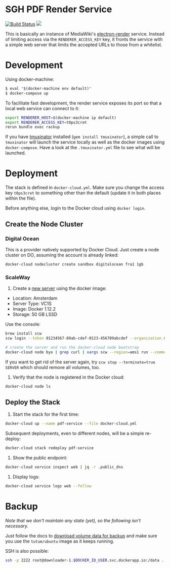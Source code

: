 # SGH PDF Render Service

[![Build Status](https://travis-ci.org/sgh-eltern/pdf-service.svg?branch=master)](https://travis-ci.org/sgh-eltern/pdf-service) [![](https://images.microbadger.com/badges/image/sghakinternet/pdf-service.svg)](https://microbadger.com/images/sghakinternet/pdf-service "Get your own image badge on microbadger.com")

This is basically an instance of MediaWiki's [electron-render](https://github.com/wikimedia/mediawiki-services-electron-render) service. Instead of limiting access via the `RENDERER_ACCESS_KEY` key, it fronts the service with a simple web server that limits the accepted URLs to those from a whitelist.

# Development

Using docker-machine:

```bash
$ eval "$(docker-machine env default)"
$ docker-compose up
```

To facilitate fast development, the render service exposes its port so that a local web service can connect to it:

```bash
export RENDERER_HOST=$(docker-machine ip default)
export RENDERER_ACCESS_KEY=t0ps3cret
rerun bundle exec rackup
```

If you have [tmuxinator](https://github.com/tmuxinator/tmuxinator) installed (`gem install tmuxinator`), a simple call to `tmuxinator` will launch the service locally as well as the docker images using `docker-compose`. Have a look at the `.tmuxinator.yml` file to see what will be launched.

# Deployment

The stack is defined in `docker-cloud.yml`. Make sure you change the access key `t0ps3cret` to something other than the default (update it in both places within the file).

Before anything else, login to the Docker cloud using `docker login`.

## Create the Node Cluster

### Digital Ocean

This is a provider natively supported by Docker Cloud. Just create a node cluster on DO, assuming the account is already linked:

```bash
docker-cloud nodecluster create sandbox digitalocean fra1 1gb
```

### ScaleWay

1. Create a [new server](https://cloud.scaleway.com/#/zones/ams1/servers/new) using the docker image:

  - Location: Amsterdam
  - Server Type: VC1S
  - Image: Docker 1.12.2
  - Storage: 50 GB LSSD

  Use the console:

  ```bash
  brew install scw
  scw login --token 01234567-89ab-cdef-0123-456789abcdef --organization me --skip-ssh-key # not the real token

  # create the server and run the docker-cloud node bootstrap
  docker-cloud node byo | grep curl | xargs scw --region=ams1 run --commercial-type=VC1L --ipv6=true docker
  ```

  If you want to get rid of the server again, try `scw stop --terminate=true SERVER` which should remove all volumes, too.

1. Verify that the node is registered in the Docker cloud:

  ```bash
  docker-cloud node ls
  ```

## Deploy the Stack

1. Start the stack for the first time:

  ```bash
  docker-cloud up --name pdf-service --file docker-cloud.yml
  ```

  Subsequent deployments, even to different nodes, will be a simple re-deploy:

  ```bash
  docker-cloud stack redeploy pdf-service
  ```

1. Show the public endpoint:

  ```bash
  docker-cloud service inspect web | jq -r .public_dns
  ```

1. Display logs:

  ```bash
  docker-cloud service logs web --follow
  ```

# Backup

_Note that we don't maintain any state (yet), so the following isn't necessary._

Just follow the docs to [download volume data for backup](https://docs.docker.com/docker-cloud/getting-started/deploy-app/12_data_management_with_volumes/#download-volume-data-for-backup) and make sure you use the `tutum/ubuntu` image as it keeps running.

SSH is also possible:

```bash
ssh -p 2222 root@downloader-1.$DOCKER_ID_USER.svc.dockerapp.io:/data .
```
